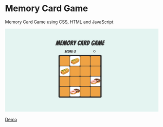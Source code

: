# Memory Card Game
Memory Card Game using CSS, HTML and JavaScript

![Demo](./img/demo-memory.png)

[Demo](https://memory-card-game.carolinavero.now.sh/)
